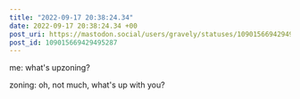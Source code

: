 ```yaml
---
title: "2022-09-17 20:38:24.34"
date: 2022-09-17 20:38:24.34 +00
post_uri: https://mastodon.social/users/gravely/statuses/109015669429495287
post_id: 109015669429495287
---
```

me: what's upzoning?

zoning: oh, not much, what's up with you?



